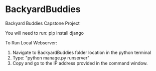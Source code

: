 # BackyardBuddies
Backyard Buddies Capstone Project

You will need to run: pip install django

To Run Local Webserver:
1. Navigate to BackyardBuddies folder location in the python terminal
2. Type: "python manage.py runserver"
3. Copy and go to the IP address provided in the command window.
